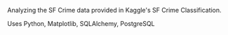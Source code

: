 Analyzing the SF Crime data provided in Kaggle's SF Crime Classification.

Uses Python, Matplotlib, SQLAlchemy, PostgreSQL